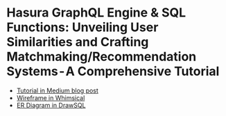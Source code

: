 # Hasura GraphQL Engine & SQL Functions: Unveiling User Similarities and Crafting Matchmaking/Recommendation Systems - A Comprehensive Tutorial

* [Tutorial in Medium blog post](https://medium.com/)
* [Wireframe in Whimsical](https://whimsical.com/oKbkvAiA1nfnNfzikC8rq@2Ux7TurymN7CQqVHUBSs)
* [ER Diagram in DrawSQL](https://drawsql.app/teams/study-23/diagrams/user-similarities-matchmaking)
